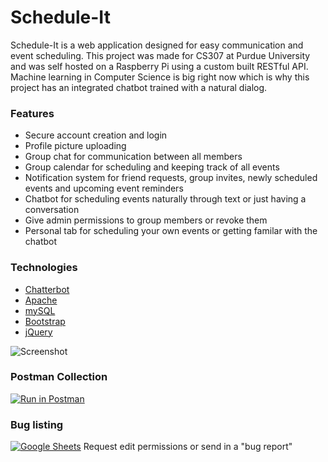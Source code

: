 # Schedule-It
Schedule-It is a web application designed for easy communication and event scheduling. This project was made for CS307 at Purdue University and was self hosted on a Raspberry Pi using a custom built RESTful API. Machine learning in Computer Science is big right now which is why this project has an integrated chatbot trained with a natural dialog.

### Features
- Secure account creation and login
- Profile picture uploading
- Group chat for communication between all members
- Group calendar for scheduling and keeping track of all events
- Notification system for friend requests, group invites, newly scheduled events and upcoming event reminders
- Chatbot for scheduling events naturally through text or just having a conversation
- Give admin permissions to group members or revoke them
- Personal tab for scheduling your own events or getting familar with the chatbot

### Technologies
- [Chatterbot](http://chatterbot.readthedocs.io/en/stable/)
- [Apache](https://httpd.apache.org/)
- [mySQL](https://dev.mysql.com/)
- [Bootstrap](https://getbootstrap.com/)
- [jQuery](https://jquery.com/)

![Screenshot](https://i.imgur.com/38bB9P4.png)

### Postman Collection
[![Run in Postman](https://run.pstmn.io/button.svg)](https://app.getpostman.com/run-collection/46ed75ba901e6e9fb1eb)

### Bug listing
[![Google Sheets](https://png.icons8.com/google-sheets/color/50)](https://docs.google.com/spreadsheets/d/1CIBPR1b_vADFiwsD8H27rrGDceitjB1loLopZLML2oY/edit?usp=sharing)
Request edit permissions or send in a "bug report"
